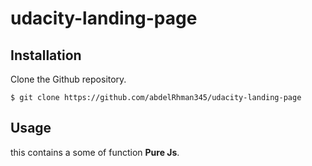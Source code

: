 # udacity-landing-page

## Installation
Clone the Github repository.
```
$ git clone https://github.com/abdelRhman345/udacity-landing-page
```

## Usage
this contains a some of function **Pure Js**.
